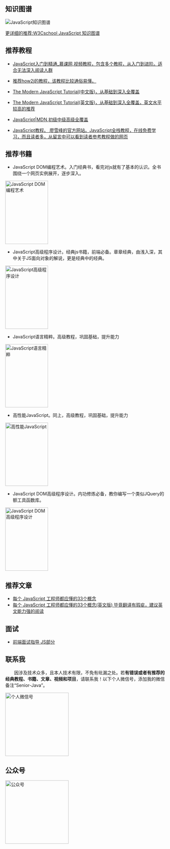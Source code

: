 ## 知识图谱

![JavaScript知识图谱](http://coderzcr.gitee.io/sensor-java-picture/pictures/JavaScript知识图谱.png)

[更详细的推荐:W3Cschool JavaScript 知识图谱](https://www.w3cschool.cn/javascript/javascript-skillmap.html)

## 推荐教程

- [JavaScript入门到精通_慕课网,视频教程，包含多个教程，从入门到进阶。适合无法深入阅读人群](https://www.imooc.com/topic/javascript)

- [推荐how2j的教程，该教程比较通俗易懂。](http://how2j.cn/k/javascript/javascript-javascript-tutorial/519.html)

- [The Modern JavaScript Tutorial(中文版)，从基础到深入全覆盖](https://zh.javascript.info/)

- [The Modern JavaScript Tutorial(英文版)，从基础到深入全覆盖，英文水平较高的推荐](https://javascript.info/)

- [JavaScript|MDN,初级中级高级全覆盖](https://developer.mozilla.org/zh-CN/docs/Web/JavaScript)

- [JavaScript教程。 廖雪峰的官方网站。JavaScript全栈教程，在线免费学习，而且读者多，从留言中可以看到读者参考教程做的网页](https://www.liaoxuefeng.com/wiki/1022910821149312)

## 推荐书籍

- JavaScript DOM编程艺术。入门经典书，看完对js就有了基本的认识。全书围绕一个网页实例展开，逐步深入。

<img src="http://coderzcr.gitee.io/sensor-java-picture/pictures/s4677623.jpg" alt="JavaScript DOM编程艺术"  width="135" height="200">

- JavaScript高级程序设计。经典js书籍，前端必备。章章经典，由浅入深，其中关于JS面向对象的解说，更是经典中的经典。

<img src="http://coderzcr.gitee.io/sensor-java-picture/pictures/s8958650.jpg" alt="JavaScript高级程序设计"  width="135" height="200">

- JavaScript语言精粹。高级教程，巩固基础，提升能力

<img src="http://coderzcr.gitee.io/sensor-java-picture/pictures/s3651235.jpg" alt="JavaScript语言精粹"  width="135" height="200">

- 高性能JavaScript。同上，高级教程，巩固基础，提升能力

<img src="http://coderzcr.gitee.io/sensor-java-picture/pictures/s4538004.jpg" alt="高性能JavaScript"  width="135" height="200">

- JavaScript DOM高级程序设计。内功修炼必备，教你编写一个类似JQuery的额工具函数库。

<img src="http://coderzcr.gitee.io/sensor-java-picture/pictures/s3103215.jpg" alt="JavaScript DOM高级程序设计"  width="135" height="200">


## 推荐文章

- [每个 JavaScript 工程师都应懂的33个概念](https://github.com/stephentian/33-js-concepts)
- [每个 JavaScript 工程师都应懂的33个概念(英文版) 毕竟翻译有瑕疵，建议英文能力强的阅读](https://github.com/leonardomso/33-js-concepts)

## 面试

- [前端面试指导 JS部分](https://yuchengkai.cn/docs/frontend/)


## 联系我

　　因涉及技术众多，且本人技术有限，不免有纰漏之处。若**有错误或者有推荐的经典教程、书籍、文章、视频和项目**，请联系我！以下个人微信号，添加我的微信备注“Senior-Java”。

<img src="http://coderzcr.gitee.io/sensor-java-picture/pictures/mmqrcode1564277983207.png" width="200" alt="个人微信号" />


## 公众号

<img src="http://coderzcr.gitee.io/sensor-java-picture/pictures/稿定设计导出-20190728-180717.png" height="200" alt="公众号" />